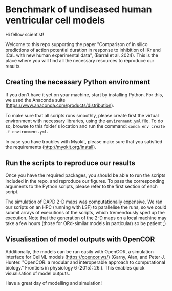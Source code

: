 # Benchmark of undiseased human ventricular cell models

Hi fellow scientist!

Welcome to this repo supporting the paper "Comparison of in silico predictions of action potential duration in response to inhibition of IKr and ICaL with new human experimental data", (Barral et al. 2024). This is the place where you will find all the necessary resources to reproduce our results. 

## Creating the necessary Python environment
If you don't have it yet on your machine, start by installing Python. For this, we used the Anaconda suite (https://www.anaconda.com/products/distribution).

To make sure that all scripts runs smoothly, please create first the virtual environment with necessary libraries, using the ```environment.yml``` file. To do so, browse to this folder's location and run the command:
```conda env create -f environment.yml```.

In case you have troubles with Myokit, please make sure that you satisfied the requirements (http://myokit.org/install).
  
## Run the scripts to reproduce our results
Once you have the required packages, you should be able to run the scripts included in the repo, and reproduce our figures. 
To pass the corresponding arguments to the Python scripts, please refer to the first section of each script. 

The simulation of DAPD 2-D maps was computationally expensive.
We ran our scripts on an HPC (running with LSF) to parallelise the runs, so we could submit arrays of executions of the scripts, which tremendously sped up the execution.
Note that the generation of the 2-D maps on a local machine may take a few hours  (those for ORd-similar models in particular) so be patient ;)

## Visualisation of model outputs with OpenCOR
Additionally, the models can be run easily with OpenCOR, a simulation interface for CellML models (https://opencor.ws/) (Garny, Alan, and Peter J. Hunter. "OpenCOR: a modular and interoperable approach to computational biology." Frontiers in physiology 6 (2015): 26.). 
This enables quick visualisation of model outputs.

Have a great day of modelling and simulation!
